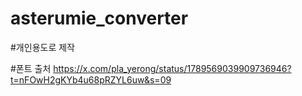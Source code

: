 # asterumie_converter

#개인용도로 제작

#폰트 출처
https://x.com/pla_yerong/status/1789569039909736946?t=nFOwH2gKYb4u68pRZYL6uw&s=09
